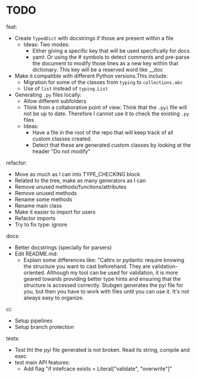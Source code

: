 # TODO


feat:

- Create `TypedDict` with docstrings if those are present within a file
  - Ideas: Two modes:
    - Either giving a specific key that will be used specifically for docs
    - yaml: Or using the # symbols to detect comments and pre-parse the document to modify
      those lines as a new key within that dictionary. This key will be a reserved word like __doc
- Make it compatible with different Python versions.This include:
  - Migration for some of the classes from `typing` to `collections.abc`
  - Use of `list` instead of `typing.List`
- Generating `.py` files locally:
  - Allow different subfolders
  - Think from a collaborative point of view: Think that the `.pyi` file will not be up
    to date. Therefore I cannot use it to check the existing `.py` files
  - Ideas:
    - Have a file in the root of the repo that will keep track of all custom classes created.
    - Detect that these are generated custom classes by looking at the header "Do not modify"

refactor:

- Move as much as I can into TYPE_CHECKING block
- Related to the tree, make as many generators as I can
- Remove unused methods/functions/attributes
- Remove unused methods
- Rename some methods
- Rename main class
- Make it easier to import for users
- Refactor imports
- Try to fix type: ignore


docs:

- Better docstrings (specially for parsers)
- Edit README.md:
  - Explain some differences like: "Cattrs or pydantic require knowing the structure you
    want to cast beforehand. They are validation-oriented. Although my tool can be used
    for validation, it is more geared towards providing better type hints and ensuring
    that the structure is accessed correctly. Stubgen generates the pyi file for you, but
    then you have to work with files until you can use it. It's not always easy to
    organize.

ci:

- Setup pipelines
- Setup branch protection

tests:
- Test tht the pyi file generated is not broken. Read its string, compile and exec
- test main API features:
    - Add flag "if intefcace exists = Literal["validate", "overwrite"]"
